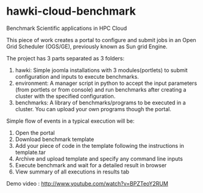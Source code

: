 hawki-cloud-benchmark
=====================

Benchmark Scientific applications in HPC Cloud

This piece of work creates a portal to configure and submit jobs in an Open Grid Scheduler (OGS/GE), previously known as Sun grid Engine.  

The project has 3 parts separated as 3 folders:
1) hawki: Simple joomla installations with 3 modules(portlets) to submit configuration and inputs to execute benchmarks.
2) environment: A manager script in python to accept the input parameters (from portlets or from console) and run benchmarks after creating a cluster with the specified configuration.
3) benchmarks: A library of benchmarks/programs to be executed in a cluster. You can upload your own programs though the portal.


Simple flow of events in a typical execution will be:
1) Open the portal
2) Download benchmark template
3) Add your piece of code in the template following the instructions in template.tar
4) Archive and upload template and specify any command line inputs
5) Execute benchmark and wait for a detailed result in browser
6) View summary of all executions in results tab

Demo video : http://www.youtube.com/watch?v=BPZTeoY2RUM

